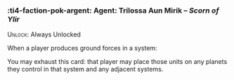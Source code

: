 ### :ti4-faction-pok-argent: **Agent**: Trilossa Aun Mirik – _Scorn of Ylir_

<span style="font-variant:small-caps;">Unlock</span>: Always Unlocked

When a player produces ground forces in a system:

You may exhaust this card: that player may place those units on any planets they control in that system and any adjacent systems.

